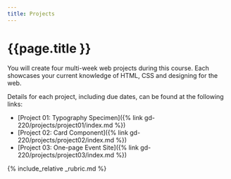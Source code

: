 ```yaml
---
title: Projects
---
```


# {{page.title }}
You will create four multi-week web projects during this course. Each showcases your current knowledge of HTML, CSS and designing for the web.

Details for each project, including due dates, can be found at the following links:

- [Project 01: Typography Specimen]({% link gd-220/projects/project01/index.md %})
- [Project 02: Card Component]({% link gd-220/projects/project02/index.md %})
- [Project 03: One-page Event Site]({% link gd-220/projects/project03/index.md %})

{% include_relative _rubric.md %}
